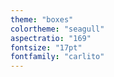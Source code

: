 ```yaml
---
theme: "boxes"
colortheme: "seagull"
aspectratio: "169"
fontsize: "17pt"
fontfamily: "carlito"
---
```


